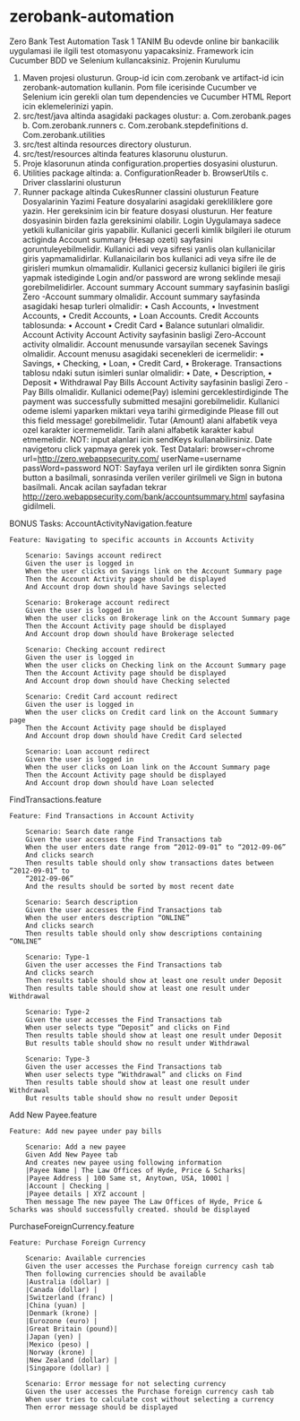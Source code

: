 # zerobank-automation

Zero Bank Test Automation Task 1
TANIM
Bu odevde online bir bankacilik uygulamasi ile ilgili test otomasyonu yapacaksiniz. Framework icin
Cucumber BDD ve Selenium kullancaksiniz.
Projenin Kurulumu
1. Maven projesi olusturun. Group-id icin com.zerobank ve artifact-id icin zerobank-automation
kullanin. Pom file icerisinde Cucumber ve Selenium icin gerekli olan tum dependencies ve
Cucumber HTML Report icin eklemelerinizi yapin.
2. src/test/java altinda asagidaki packages olustur:
a. Com.zerobank.pages
b. Com.zerobank.runners
c. Com.zerobank.stepdefinitions
d. Com.zerobank.utilities
3. src/test altinda resources directory olusturun.
4. src/test/resources altinda features klasorunu olusturun.
5. Proje klasorunun atinda configuration.properties dosyasini olusturun.
6. Utilities package altinda:
a. ConfigurationReader
b. BrowserUtils
c. Driver classlarini olusturun
7. Runner package altinda CukesRunner classini olusturun
Feature Dosyalarinin Yazimi
Feature dosyalarini asagidaki gerekliliklere gore yazin. Her gereksinim icin bir feature dosyasi olusturun.
Her feature dosyasinin birden fazla gereksinimi olabilir.
Login
Uygulamaya sadece yetkili kullanicilar giris yapabilir. Kullanici gecerli kimlik bilgileri ile oturum actiginda
Account summary (Hesap ozeti) sayfasini goruntuleyebilmelidir. 
Kullanici adi veya sifresi yanlis olan kullanicilar giris yapmamalidirlar. Kullanaicilarin bos kullanici adi veya
sifre ile de girisleri mumkun olmamalidir. Kullanici gecersiz kullanici bigileri ile giris yapmak istediginde
Login and/or password are wrong seklinde mesaji gorebilmelidirler.
Account summary
Account summary sayfasinin basligi Zero -Account summary olmalidir. Account summary sayfasinda
asagidaki hesap turleri olmalidir:
• Cash Accounts,
• Investment Accounts,
• Credit Accounts,
• Loan Accounts.
Credit Accounts tablosunda:
• Account
• Credit Card
• Balance sutunlari olmalidir.
Account Activity
Account Activity sayfasinin basligi Zero-Account activity olmalidir.
Account menusunde varsayilan secenek Savings olmalidir. Account menusu asagidaki secenekleri de
icermelidir:
• Savings,
• Checking,
• Loan,
• Credit Card,
• Brokerage.
Transactions tablosu ndaki sutun isimleri sunlar olmalidir:
• Date,
• Description,
• Deposit
• Withdrawal
Pay Bills
Account Activity sayfasinin basligi Zero -Pay Bills olmalidir. Kullanici odeme(Pay) islemini
gerceklestirdiginde The payment was successfully submitted mesajini gorebilmelidir. Kullanici odeme
islemi yaparken miktari veya tarihi girmediginde Please fill out this field message! gorebilmelidir. Tutar
(Amount) alani alfabetik veya ozel karakter icermemelidir. Tarih alani alfabetik karakter kabul
etmemelidir.
NOT: input alanlari icin sendKeys kullanabilirsiniz. Date navigetoru click yapmaya gerek yok.
Test Datalari:
browser=chrome
url=http://zero.webappsecurity.com/
userName=username
passWord=password
NOT: Sayfaya verilen url ile girdikten sonra Signin button a basilmali, sonrasinda verilen veriler girilmeli ve
Sign in butona basilmali. Ancak acilan sayfadan tekrar http://zero.webappsecurity.com/bank/accountsummary.html sayfasina gidilmeli.

BONUS Tasks:
AccountActivityNavigation.feature

	Feature: Navigating to specific accounts in Accounts Activity

		Scenario: Savings account redirect
		Given the user is logged in
		When the user clicks on Savings link on the Account Summary page
		Then the Account Activity page should be displayed
		And Account drop down should have Savings selected

		Scenario: Brokerage account redirect
		Given the user is logged in
		When the user clicks on Brokerage link on the Account Summary page
		Then the Account Activity page should be displayed
		And Account drop down should have Brokerage selected
		
		Scenario: Checking account redirect
		Given the user is logged in
		When the user clicks on Checking link on the Account Summary page
		Then the Account Activity page should be displayed
		And Account drop down should have Checking selected
		
		Scenario: Credit Card account redirect
		Given the user is logged in
		When the user clicks on Credit card link on the Account Summary page
		Then the Account Activity page should be displayed
		And Account drop down should have Credit Card selected
		
		Scenario: Loan account redirect
		Given the user is logged in
		When the user clicks on Loan link on the Account Summary page
		Then the Account Activity page should be displayed
		And Account drop down should have Loan selected



FindTransactions.feature

	Feature: Find Transactions in Account Activity
		
		Scenario: Search date range
		Given the user accesses the Find Transactions tab
		When the user enters date range from “2012-09-01” to “2012-09-06”
		And clicks search
		Then results table should only show transactions dates between “2012-09-01” to
		“2012-09-06”
		And the results should be sorted by most recent date
		
		Scenario: Search description
		Given the user accesses the Find Transactions tab
		When the user enters description “ONLINE”
		And clicks search
		Then results table should only show descriptions containing “ONLINE”

		Scenario: Type-1
		Given the user accesses the Find Transactions tab
		And clicks search
		Then results table should show at least one result under Deposit
		Then results table should show at least one result under Withdrawal
		
		Scenario: Type-2
		Given the user accesses the Find Transactions tab
		When user selects type “Deposit” and clicks on Find
		Then results table should show at least one result under Deposit
		But results table should show no result under Withdrawal

		Scenario: Type-3
		Given the user accesses the Find Transactions tab
		When user selects type “Withdrawal” and clicks on Find
		Then results table should show at least one result under Withdrawal
		But results table should show no result under Deposit


Add New Payee.feature

	Feature: Add new payee under pay bills
		
		Scenario: Add a new payee
		Given Add New Payee tab
		And creates new payee using following information
		|Payee Name | The Law Offices of Hyde, Price & Scharks|
		|Payee Address | 100 Same st, Anytown, USA, 10001 |
		|Account | Checking |
		|Payee details | XYZ account |
		Then message The new payee The Law Offices of Hyde, Price & Scharks was should successfully created. should be displayed		




PurchaseForeignCurrency.feature
	
	Feature: Purchase Foreign Currency

		Scenario: Available currencies
		Given the user accesses the Purchase foreign currency cash tab
		Then following currencies should be available
		|Australia (dollar) |
		|Canada (dollar) |
		|Switzerland (franc) |
		|China (yuan) |
		|Denmark (krone) |
		|Eurozone (euro) |
		|Great Britain (pound)|
		|Japan (yen) |
		|Mexico (peso) |
		|Norway (krone) |
		|New Zealand (dollar) |
		|Singapore (dollar) |

		Scenario: Error message for not selecting currency
		Given the user accesses the Purchase foreign currency cash tab
		When user tries to calculate cost without selecting a currency
		Then error message should be displayed
